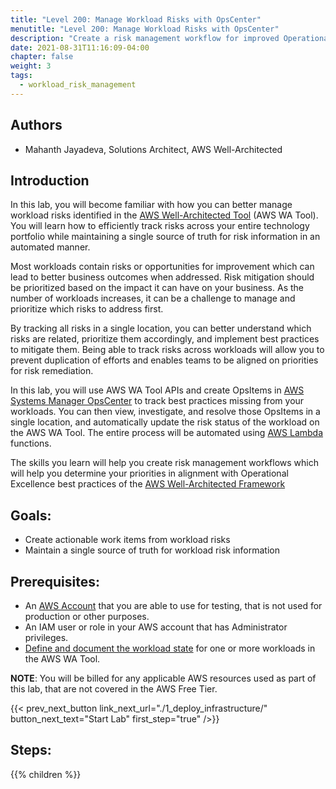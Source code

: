 ```yaml
---
title: "Level 200: Manage Workload Risks with OpsCenter"
menutitle: "Level 200: Manage Workload Risks with OpsCenter"
description: "Create a risk management workflow for improved Operational Excellence"
date: 2021-08-31T11:16:09-04:00
chapter: false
weight: 3
tags:
  - workload_risk_management
---
```

## Authors

* Mahanth Jayadeva, Solutions Architect, AWS Well-Architected

## Introduction

In this lab, you will become familiar with how you can better manage workload risks identified in the [AWS Well-Architected Tool](https://aws.amazon.com/well-architected-tool/) (AWS WA Tool). You will learn how to efficiently track risks across your entire technology portfolio while maintaining a single source of truth for risk information in an automated manner.

Most workloads contain risks or opportunities for improvement which can lead to better business outcomes when addressed. Risk mitigation should be prioritized based on the impact it can have on your business. As the number of workloads increases, it can be a challenge to manage and prioritize which risks to address first.

By tracking all risks in a single location, you can better understand which risks are related, prioritize them accordingly, and implement best practices to mitigate them. Being able to track risks across workloads will allow you to prevent duplication of efforts and enables teams to be aligned on priorities for risk remediation.

In this lab, you will use AWS WA Tool APIs and create OpsItems in [AWS Systems Manager OpsCenter](https://docs.aws.amazon.com/systems-manager/latest/userguide/OpsCenter.html) to track best practices missing from your workloads. You can then view, investigate, and resolve those OpsItems in a single location, and automatically update the risk status of the workload on the AWS WA Tool. The entire process will be automated using [AWS Lambda](https://aws.amazon.com/lambda/) functions.

The skills you learn will help you create risk management workflows which will help you determine your priorities in alignment with Operational Excellence best practices of the [AWS Well-Architected Framework](https://aws.amazon.com/architecture/well-architected/)

## Goals:

* Create actionable work items from workload risks
* Maintain a single source of truth for workload risk information

## Prerequisites:

* An [AWS Account](https://portal.aws.amazon.com/gp/aws/developer/registration/index.html) that you are able to use for testing, that is not used for production or other purposes.
* An IAM user or role in your AWS account that has Administrator privileges.
* [Define and document the workload state](https://wellarchitectedlabs.com/well-architectedtool/100_labs/100_walkthrough_of_the_well-architected_tool/) for one or more workloads in the AWS WA Tool.

**NOTE**: You will be billed for any applicable AWS resources used as part of this lab, that are not covered in the AWS Free Tier.

{{< prev_next_button link_next_url="./1_deploy_infrastructure/" button_next_text="Start Lab" first_step="true" />}}

## Steps:
{{% children  %}}
